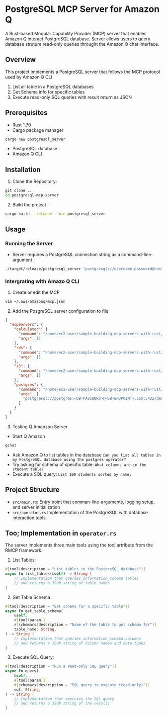 # PostgreSQL MCP Server for Amazon Q 

A Rust-based Modular Capability Provider (MCP) server that enables Amazon Q interact PostgreSQL database. Server allows users to query database struture read-only queries throught the Amazon Q chat Interface. 


## Overview 
This project implements a PostgreSQL server that follows the MCP protocol used by Amazon Q CLI
1. List all table in a PostgreSQL databases 
2. Get Schema info for specific tables
3. Execute read-only SQL queries with result return as JSON 

## Prerequisites 
- Rust 1.70 
- Cargo package manager
``` bash
cargo new postgresql_server
```
- PostgreSQL database 
- Amazon Q CLI 

## Installation 

1. Clone the Repository: 
```bash
git clone ...
cd postgresql-mcp-server
```

2. Build the project : 
```bash 
cargo build --release --bin postgresql_server
```

## Usage 
### Running the Server 
- Server requires a PostgreSQL connection string as a command-line-argument : 
```bash 
./target/release/postgresql_server "postgresql://username:password@hostname:port/database"
```

### Intergrating with Amazo Q CLI 
1. Create or edit the MCP 

```bash
vim ~/.aws/amazonq/mcp.json
```

2. Add the PosgreSQL server configuration to file 

```json
{
  "mcpServers": {
    "calculator": {
      "command": "/home/ec2-user/sample-building-mcp-servers-with-rust/target/release/calculator_server",
      "args": []
    },
    "rds": {
      "command": "/home/ec2-user/sample-building-mcp-servers-with-rust/target/release/rds_server",
      "args": []
    },
    "s3": {
      "command": "/home/ec2-user/sample-building-mcp-servers-with-rust/target/release/s3_server",
      "args": []
    },
    "postgres": {
      "command": "/home/ec2-user/sample-building-mcp-servers-with-rust/target/release/postgresql_server",
      "args": [
        "postgresql://postgres:<DB-PASSWORD>@<DB-ENDPOINT>.com:5432/demo"
      ]
    }
  }
}
```

3. Testing Q Amanzon Server
-  Start Q Amazon 
```bash
qchat
```
- Ask Amazon Q to list tables in the database 
`Can you list all tables in my PostgreSQL database using the postgres operator?`
- Try asking for schema of specific table: 
`What columns are in the student table? `
- Execute a SQL query: 
`List 100 students sorted by name.`

## Project Structure 
- `src/main.rs`: Entry point that comman-line-arguments, logging setup, and server initialization 
- `src/operator.rs` Implementation of the PostgreSQL with database interaction tools.

## Too; Implementation in `operator.rs` 
The server implements three main tools using the tool artribute from the RMCP framework: 

1. List Tables: 
```rust 
#[tool(description = "List tables in the PostgreSQL database")]
async fn list_tables(&self) -> String {
    // Implementation that queries information_schema.tables
    // and returns a JSON string of table names
}
```

2. Get Table Schema : 
```rust 
#[tool(description = "Get schema for a specific table")]
async fn get_table_schema(
    &self,
    #[tool(param)]
    #[schemars(description = "Name of the table to get schema for")]
    table_name: String,
) -> String {
    // Implementation that queries information_schema.columns
    // and returns a JSON string of column names and data types
}

```

3. Execute SQL Query: 
```rust 
#[tool(description = "Run a read-only SQL query")]
async fn query(
    &self,
    #[tool(param)]
    #[schemars(description = "SQL query to execute (read-only)")]
    sql: String,
) -> String {
    // Implementation that executes the SQL query
    // and returns a JSON string of the results
}
```









